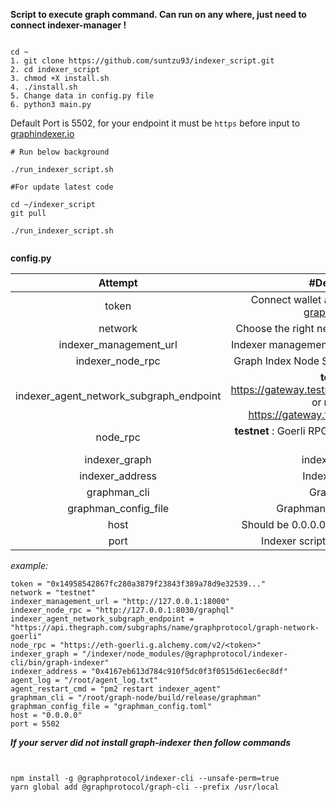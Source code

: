 **Script to execute graph command. Can run on any where, just need to connect indexer-manager !** 
```

cd ~
1. git clone https://github.com/suntzu93/indexer_script.git
2. cd indexer_script
3. chmod +X install.sh
4. ./install.sh
5. Change data in config.py file
6. python3 main.py
```
Default Port is 5502, for your endpoint it must be `https` before input to <a href="https://graphindexer.co" target="_blank">graphindexer.io</a>
```
# Run below background

./run_indexer_script.sh

#For update latest code

cd ~/indexer_script
git pull

./run_indexer_script.sh


```
**config.py**

|       Attempt                           |                                                   #Description                                                   |
|:---------------------------------------:|:----------------------------------------------------------------------------------------------------------------:|
|                  token                  |    Connect wallet and generate token on <a href="https://graphindexer.co" target="_blank">graphindexer.io</a>    |
|                 network                 |                                   Choose the right network (mainnet / testnet)                                   |
|         indexer_management_url          |                                   Indexer management API (default port 18000)                                    |
|            indexer_node_rpc             |                                   Graph Index Node Server (default port 8030)                                    |
| indexer_agent_network_subgraph_endpoint | **testnet** : https://gateway.testnet.thegraph.com/network or **mainnet** : https://gateway.thegraph.com/network |
|                node_rpc                 |                            **testnet** : Goerli RPC or **mainnet** : eth mainnet rpc                             |
|              indexer_graph              |                          indexer cli [Detail](https://github.com/graphprotocol/indexer)                          |
|             indexer_address             |                                                 Indexer address                                                  |
|              graphman_cli               |                                                   Graphman cli                                                   |
|          graphman_config_file           |                                         Graphman config file [Detail](https://github.com/graphprotocol/graph-node/blob/master/docs/config.md)                                          |
|                  host                   |                                     Should be 0.0.0.0 to access from network                                     |
|                  port                   |                                        Indexer script port (default 5502)                                        |

*example:*

```
token = "0x14958542867fc280a3879f23843f389a78d9e32539..."
network = "testnet"
indexer_management_url = "http://127.0.0.1:18000"
indexer_node_rpc = "http://127.0.0.1:8030/graphql"
indexer_agent_network_subgraph_endpoint = "https://api.thegraph.com/subgraphs/name/graphprotocol/graph-network-goerli"
node_rpc = "https://eth-goerli.g.alchemy.com/v2/<token>"
indexer_graph = "/indexer/node_modules/@graphprotocol/indexer-cli/bin/graph-indexer"
indexer_address = "0x4167eb613d784c910f5dc0f3f0515d61ec6ec8df"
agent_log = "/root/agent_log.txt"
agent_restart_cmd = "pm2 restart indexer_agent"
graphman_cli = "/root/graph-node/build/release/graphman"
graphman_config_file = "graphman_config.toml"
host = "0.0.0.0"
port = 5502
```

***If your server did not install graph-indexer then follow commands***
```


npm install -g @graphprotocol/indexer-cli --unsafe-perm=true
yarn global add @graphprotocol/graph-cli --prefix /usr/local

```
